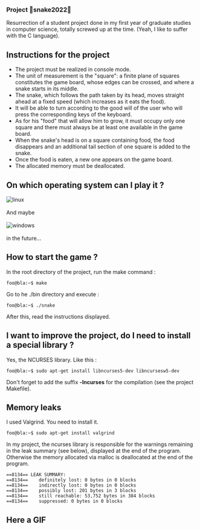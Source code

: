### Project 🐍**snake2022**🐍

Resurrection of a student project done in my first year of graduate studies in computer science, totally screwed up at the time.
(Yeah, I like to suffer with the C language).

## Instructions for the project
- The project must be realized in console mode.
- The unit of measurement is the "square": a finite plane of squares constitutes the game board, whose edges can be crossed, and where a snake starts in its middle.
- The snake, which follows the path taken by its head, moves straight ahead at a fixed speed (which increases as it eats the food).
- It will be able to turn according to the good will of the user who will press the corresponding keys of the keyboard.
- As for his "food" that will allow him to grow, it must occupy only one square and there must always be at least one available in the game board.
- When the snake's head is on a square containing food, the food disappears and an additional tail section of one square is added to the snake.
- Once the food is eaten, a new one appears on the game board.
- The allocated memory must be deallocated.

## On which operating system can I play it ?
<img align="left" alt="linux" src="https://img.shields.io/badge/Linux-FCC624?style=for-the-badge&logo=linux&logoColor=black"/>
<br><br/>
And maybe
<br><br/>
<img align="left" alt="windows" src="https://img.shields.io/badge/Windows-0078D6?style=for-the-badge&logo=windows&logoColor=white"/>
<br/><br/>
in the future...

## How to start the game ?
In the root directory of the project, run the make command :
```console
foo@bla:~$ make
```
Go to he ./bin directory and execute :
```console
foo@bla:~$ ./snake
```
After this, read the instructions displayed.

## I want to improve the project, do I need to install a special library ?
Yes, the NCURSES library. Like this :
```
foo@bla:~$ sudo apt-get install libncurses5-dev libncursesw5-dev
```
Don't forget to add the suffix **-lncurses** for the compilation (see the project Makefile).

## Memory leaks
I used Valgrind. You need to install it.
```
foo@bla:~$ sudo apt-get install valgrind
```
In my project, the ncurses library is responsible for the warnings remaining in the leak summary (see below), displayed at the end of the program. Otherwise the memory allocated via malloc is deallocated at the end of the program.
```console
==8134== LEAK SUMMARY:
==8134==    definitely lost: 0 bytes in 0 blocks
==8134==    indirectly lost: 0 bytes in 0 blocks
==8134==    possibly lost: 201 bytes in 3 blocks
==8134==    still reachable: 53,752 bytes in 384 blocks
==8134==    suppressed: 0 bytes in 0 blocks
```

## Here a GIF